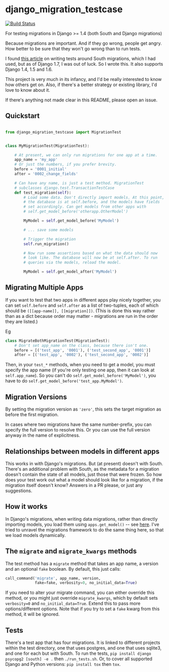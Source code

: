 # django_migration_testcase
[![Build Status](https://travis-ci.org/plumdog/django_migration_testcase.svg?branch=master)](https://travis-ci.org/plumdog/django_migration_testcase)

For testing migrations in Django >= 1.4 (both South and Django migrations)

Because migrations are important. And if they go wrong, people get
angry. How better to be sure that they won't go wrong than to run
tests.

I found [this article](https://micknelson.wordpress.com/2013/03/01/testing-django-migrations/)
on writing tests around South migrations, which I had used, but as of
Django 1.7, I was out of luck. So I wrote this. It also supports
Django 1.4, 1.5 and 1.6.

This project is very much in its infancy, and I'd be really interested
to know how others get on. Also, if there's a better strategy or
existing library, I'd love to know about it.

If there's anything not made clear in this README, please open an
issue.

Quickstart
----------

```python

from django_migration_testcase import MigrationTest


class MyMigrationTest(MigrationTest):

    # At present, we can only run migrations for one app at a time.
    app_name = 'my_app'
    # Or just the numbers, if you prefer brevity.
    before = '0001_initial'
    after = '0002_change_fields'

    # Can have any name, is just a test method. MigrationTest
    # subclasses django.test.TransactionTestCase
    def test_migration(self):
        # Load some data. Don't directly import models. At this point,
        # the database is at self.before, and the models have fields
        # set accordingly. Can get models from other apps with
        # self.get_model_before('otherapp.OtherModel')

        MyModel = self.get_model_before('MyModel')

        # ... save some models

        # Trigger the migration
        self.run_migration()

        # Now run some assertions based on what the data should now
        # look like. The database will now be at self.after. To run
        # queries via the models, reload the model.

        MyModel = self.get_model_after('MyModel')
```


Migrating Multiple Apps
-----------------------

If you want to test that two apps in different apps play nicely
together, you can set `self.before` and `self.after` as a list of
two-tuples, each of which should be `([[app-name]],
[[migration]])`. (This is done this way rather than as a dict because
order may matter - migrations are run in the order they are listed.)

Eg
```python
class MigrateBothMigrationTest(MigrationTest):
    # Don't set app_name on the class, because there isn't one.
    before = [('test_app', '0001'), ('test_second_app', '0001')]
    after = [('test_app', '0002'), ('test_second_app', '0002')]
```

Then, in your `test_*` methods, when you need to get a model, you must
specify the app name (if you're only testing one app, then it can look
at `self.app_name`). So you can't do
`self.get_model_before('MyModel')`, you have to do
`self.get_model_before('test_app.MyModel')`.

Migration Versions
------------------

By setting the migration version as `'zero'`, this sets the target
migration as before the first migration.

In cases where two migrations have the same number-prefix, you can
specify the full version to resolve this. Or you can use the full
version anyway in the name of explicitness.

Relationships between models in different apps
----------------------------------------------

This works in with Django's migrations. But (at present) doesn't with
South. There's an additional problem with South, as the metadata for a
migration doesn't contain the state of all models, just those that
were frozen. So how does your test work out what a model should look
like for a migration, if the migration itself doesn't know? Answers in
a PR please, or just any suggestions.

How it works
------------

In Django's migrations, when writing data migrations, rather than
directly importing models, you load them using `apps.get_model()` --
see
[here](https://docs.djangoproject.com/en/1.7/topics/migrations/#data-migrations).
I've tried to unravel the migrations framework to do the same thing
here, so that we load models dynamically.

The `migrate` and `migrate_kwargs` methods
------------------------------------------

The test method has a `migrate` method that takes an app name, a
version and an optional `fake` boolean. By default, this just calls:
```python
call_command('migrate', app_name, version,
             fake=fake, verbosity=0, no_initial_data=True)
```

If you need to alter your migrate command, you can either override
this method, or you might just override `migrate_kwargs`, which by
default sets `verbosity=0` and `no_initial_data=True`. Extend this to
pass more options/different options. Note that if you try to set a
`fake` kwarg from this method, it will be ignored.

Tests
-----

There's a test app that has four migrations. It is linked to different
projects within the test directory, one that uses postgres, and one
that uses sqlite3, and one for each but with South. To run the tests,
`pip install django psycopg2 [south] -e .` then `./run_tests.sh`. Or,
to cover all supported Django and Python versions: `pip install tox`
then `tox`.